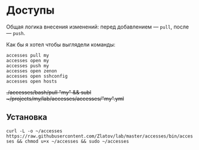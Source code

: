 # Доступы

Общая логика внесения изменений: перед добавлением — `pull`, после — `push`.

Как бы я хотел чтобы выглядели команды:

```
accesses pull my
accesses open my
accesses push my
accesses open zenon
accesses open sshconfig
accesses open hosts
```

<del>./accesses/bash/pull "my" && subl \~/projects/my/lab/accesses/accesses/"my".yml</del>

## Установка

`curl -L -o ~/accesses https://raw.githubusercontent.com/Zlatov/lab/master/accesses/bin/accesses && chmod u+x ~/accesses && sudo ~/accesses`
